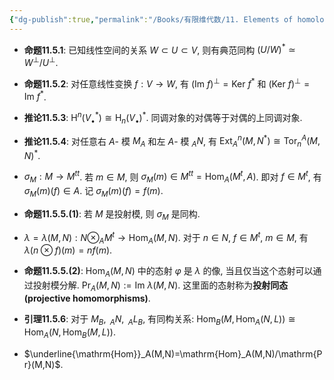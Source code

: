 ```yaml
---
{"dg-publish":true,"permalink":"/Books/有限维代数/11. Elements of homological Algebra 同调代数基础/11.5 对偶/","dgPassFrontmatter":true,"created":"2024-08-07T16:03:21.289+08:00","updated":"2024-08-08T21:38:28.002+08:00"}
---
```


+ **命题11.5.1**: 已知线性空间的关系 $W \subset U \subset V$, 则有典范同构 $(U/W)^*\simeq W^\perp/U^\perp$. 

+ **命题11.5.2**: 对任意线性变换 $f:V\rightarrow W$, 有 $(\mathrm{Im\ }f)^\perp=\mathrm{Ker\ }f^*$ 和 $(\mathrm{Ker\ }f)^\perp=\mathrm{Im\ }f^*$. 

+ **推论11.5.3**: $\mathrm{H}^n(V^*_\bullet)\cong\mathrm{H}_n(V_\bullet)^*$. 同调对象的对偶等于对偶的上同调对象. 

+ **推论11.5.4**: 对任意右 $A$- 模 $M_A$ 和左 $A$- 模 $_AN$, 有 $\mathrm{Ext}^{n}_{A}(M,N^*)\cong \mathrm{Tor}^{A}_{n}(M,N)^*$. 
+  $\sigma_M:M\rightarrow M^{tt}$. 若 $m \in M$, 则 $\sigma_M(m) \in M^{tt}=\mathrm{Hom}_A(M^t,A)$. 即对 $f \in M^t$, 有 $\sigma_M(m)(f) \in A$. 记 $\sigma_M(m)(f)=f(m)$. 

+ **命题11.5.5.(1)**: 若 $M$ 是投射模, 则 $\sigma_M$ 是同构. 

+  $\lambda=\lambda(M,N):N \otimes_AM^t\rightarrow \mathrm{Hom}_A(M,N)$. 对于 $n \in N,\ f \in M^t,\ m \in M$, 有 $\lambda(n\otimes f)(m)=nf(m)$. 

+ **命题11.5.5.(2)**: $\mathrm{Hom}_A(M,N)$ 中的态射 $\varphi$ 是 $\lambda$ 的像, 当且仅当这个态射可以通过投射模分解.  $\mathrm{Pr}_A(M,N):=\mathrm{Im\ }\lambda(M,N)$. 这里面的态射称为**投射同态(projective homomorphisms)**. 

+ **引理11.5.6**: 对于 $M_B,\ _AN,\ _AL_B$, 有同构关系: $\mathrm{Hom}_B\big(M,\mathrm{Hom}_A(N,L)\big)\cong\mathrm{Hom}_A\big(N,\mathrm{Hom}_B(M,L)\big)$. 

+  $\underline{\mathrm{Hom}}_A(M,N)=\mathrm{Hom}_A(M,N)/\mathrm{Pr}(M,N)$. 